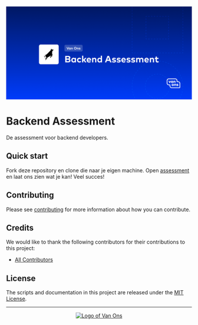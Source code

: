 <p align="center"><img src="art/social-card.png" alt="Social card of Backend Assessment"></p>

# Backend Assessment

<!-- BADGES -->

De assessment voor backend developers.

## Quick start

Fork deze repository en clone die naar je eigen machine. Open [assessment] en laat ons zien wat je kan! Veel succes!

## Contributing

Please see [contributing] for more information about how you can contribute.

## Credits

We would like to thank the following contributors for their contributions to this project:

* [All Contributors][all-contributors]

## License

The scripts and documentation in this project are released under the [MIT License][license].

---

<p align="center"><a href="https://van-ons.nl/" target="_blank"><img src="https://opensource.van-ons.nl/files/cow.png" width="50" alt="Logo of Van Ons"></a></p>

[assessment]: ASSESSMENT.md
[contributing]: CONTRIBUTING.md
[email]: mailto:opensource@van-ons.nl
[all-contributors]: ../../contributors
[license]: LICENSE.md
